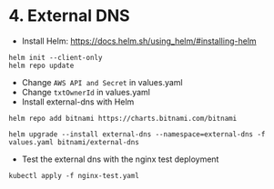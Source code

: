 # 4. External DNS

* Install Helm: https://docs.helm.sh/using_helm/#installing-helm
```
helm init --client-only
helm repo update
```
* Change `AWS API and Secret` in values.yaml
* Change `txtOwnerId` in values.yaml
* Install external-dns with Helm

```
helm repo add bitnami https://charts.bitnami.com/bitnami
```

```
helm upgrade --install external-dns --namespace=external-dns -f values.yaml bitnami/external-dns
```
* Test the external dns with the nginx test deployment

```
kubectl apply -f nginx-test.yaml 
```
